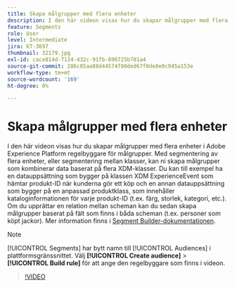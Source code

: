 ```yaml
---
title: Skapa målgrupper med flera enheter
description: I den här videon visas hur du skapar målgrupper med flera enheter i Adobe Experience Platform regelbyggare för målgrupper.  Med segmentering av flera enheter, eller segmentering mellan klasser, kan ni skapa målgrupper som kombinerar data baserat på flera XDM-klasser.
feature: Segments
role: User
level: Intermediate
jira: KT-3697
thumbnail: 32179.jpg
exl-id: cace814d-7124-432c-91fb-896725b701a4
source-git-commit: 286c85aa88d44574f00ded67f0de8e0c945a153e
workflow-type: tm+mt
source-wordcount: '169'
ht-degree: 0%

---
```


# Skapa målgrupper med flera enheter

I den här videon visas hur du skapar målgrupper med flera enheter i Adobe Experience Platform regelbyggare för målgrupper.  Med segmentering av flera enheter, eller segmentering mellan klasser, kan ni skapa målgrupper som kombinerar data baserat på flera XDM-klasser. Du kan till exempel ha en datauppsättning som bygger på klassen XDM ExperienceEvent som hämtar produkt-ID när kunderna gör ett köp och en annan datauppsättning som bygger på en anpassad produktklass, som innehåller kataloginformationen för varje produkt-ID (t.ex. färg, storlek, kategori, etc.). Om du upprättar en relation mellan scheman kan du sedan skapa målgrupper baserat på fält som finns i båda scheman (t.ex. personer som köpt jackor). Mer information finns i [Segment Builder-dokumentationen](https://experienceleague.adobe.com/docs/experience-platform/segmentation/ui/segment-builder.html).

<!--Segment context (segment payload) allows you to provide key contextual details, such as a visitor's abandoned cart contents, in your segment definition so you can send personalized messages.-->

>[!NOTE]
>
> [!UICONTROL Segments] har bytt namn till [!UICONTROL Audiences] i plattformsgränssnittet. Välj **[!UICONTROL Create audience]** > **[!UICONTROL Build rule]** för att ange den regelbyggare som finns i videon.

>[!VIDEO](https://video.tv.adobe.com/v/32179?learn=on&enablevpops)

